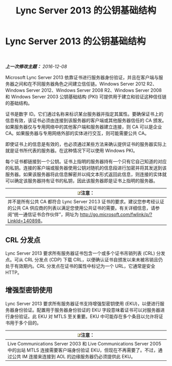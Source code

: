﻿---
title: Lync Server 2013 的公钥基础结构
TOCTitle: Lync Server 2013 的公钥基础结构
ms:assetid: 737c8a25-23e9-4494-ab76-5a7b729b44ca
ms:mtpsurl: https://technet.microsoft.com/zh-cn/library/Dn481131(v=OCS.15)
ms:contentKeyID: 59679362
ms.date: 12/10/2016
mtps_version: v=OCS.15
ms.translationtype: HT
---

# Lync Server 2013 的公钥基础结构

 

_**上一次修改主题：** 2016-12-08_

Microsoft Lync Server 2013 依靠证书进行服务器身份验证，并且在客户端与服务器之间和在不同服务器角色之间建立信任链。Windows Server 2012 R2、Windows Server 2012、Windows Server 2008 R2、Windows Server 2008 和 Windows Server 2003 公钥基础结构 (PKI) 可提供用于建立和验证这种信任链的基础结构。

证书是数字 ID。它们通过名称来标识某台服务器并指定其属性。要确保证书上的信息有效，该证书必须由连接到该服务器的客户端或其他服务器信任的 CA 颁发。如果服务器仅与专用网络中的其他客户端和服务器建立连接，则 CA 可以是企业 CA。如果服务器与专用网络外部的实体进行交互，则可能需要公共 CA。

即使证书上的信息是有效的，也必须通过某些方法来确认提供证书的服务器实际上就是证书所代表的服务器。在这种情况下可以使用 Windows PKI。

每个证书都链接到一个公钥。证书上指明的服务器持有一个只有它自己知道的对应的私钥。连接的客户端或服务器使用公钥对随机的信息段进行加密并将其发送到该服务器。如果该服务器将此信息解密并以纯文本形式返回此信息，则连接的实体就可以确定该服务器持有证书的私钥，因此该服务器即是证书上指明的服务器。

<table>
<thead>
<tr class="header">
<th><img src="images/Dn783119.note(OCS.15).gif" title="note" alt="note" />注意：</th>
</tr>
</thead>
<tbody>
<tr class="odd">
<td>并不是所有公共 CA 都符合 Lync Server 2013 证书的要求。建议您参考经认证的公共 CA 供应商的列表以满足您使用公共证书的需要。有关详细信息，请参阅“统一通信证书合作伙伴”，网址为 <a href="http://go.microsoft.com/fwlink/p/?linkid=140898">http://go.microsoft.com/fwlink/p/?LinkId=140898</a>。</td>
</tr>
</tbody>
</table>


## CRL 分发点

Lync Server 2013 要求所有服务器证书包含一个或多个证书吊销列表 (CRL) 分发点。可从 CRL 分发点 (CDP) 下载 CRL，以便确认证书自颁发以来未被吊销且仍处于有效期内。CRL 分发点在证书的属性中标记为一个 URL，它通常是安全 HTTP。

## 增强型密钥使用

Lync Server 2013 要求所有服务器证书支持增强型密钥使用 (EKU)，以便进行服务器身份验证。配置用于服务器身份验证的 EKU 字段意味着证书可以对服务器进行身份验证。此 EKU 对 MTLS 至关重要。EKU 中可能存在多个条目以允许将证书用于多个目的。

<table>
<thead>
<tr class="header">
<th><img src="images/Dn783119.note(OCS.15).gif" title="note" alt="note" />注意：</th>
</tr>
</thead>
<tbody>
<tr class="odd">
<td>Live Communications Server 2003 和 Live Communications Server 2005 中的出站 MTLS 连接需要客户端身份验证 EKU，但现在不再需要了。不过，通过公共 IM 连接来连接到 AOL 的边缘服务器仍必须提供此 EKU。</td>
</tr>
</tbody>
</table>

